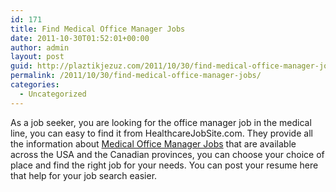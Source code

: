 ```yaml
---
id: 171
title: Find Medical Office Manager Jobs
date: 2011-10-30T01:52:01+00:00
author: admin
layout: post
guid: http://plaztikjezuz.com/2011/10/30/find-medical-office-manager-jobs/
permalink: /2011/10/30/find-medical-office-manager-jobs/
categories:
  - Uncategorized
---
```

As a job seeker, you are looking for the office manager job in the medical line, you can easy to find it from HealthcareJobSite.com. They provide all the information about [Medical Office Manager Jobs](http://www.healthcarejobsite.com/jobsearch/healthcare/healthcare-administration/default.asp?job=medical+office+manager) that are available across the USA and the Canadian provinces, you can choose your choice of place and find the right job for your needs. You can post your resume here that help for your job search easier.